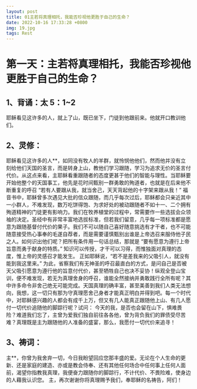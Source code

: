 ```yaml
---
layout: post
title: 01主若将真理相托，我能否珍视他更胜于自己的生命？
date: 2022-10-16 17:33:28 +0800
img: 19.jpg
tags: Rest
---
```

# 第一天：主若将真理相托，我能否珍视他更胜于自己的生命？

## 1、背诵：太 5：1~2
​        耶稣看见这许多的人，就上了山，既已坐下，门徒到他跟前来。他就开口教训他们。     

## 2、灵修：

​     耶稣看见这许多的人**，如同没有牧人的羊群，就怜悯他他们，然而他并没有立刻给他们天国的圣言，而是转身上山，教他们学习跟随，学习为追求无价的圣言付代价。从这点来看，主耶稣看重跟随者的态度更甚于他们的智能与理性。
​       当耶稣要开始他整个的天国事工，他先是花时间甄别一群勇敢的殉道者，也就是在后来他不断重复的呼召 “若有人要跟从我，就当舍己，天天背起他的十字架来跟从我！” 福音书中，耶稣曾多次遇见大批的信众跟随，而几乎每次过后，耶稣都会只亲近其中一小群人，不难发现，数万吃饼得饱、为求好处的被动跟随者不如十一、二个拥有殉道精神的门徒更有影响力。
​       我们在牧养植堂的过程中，常需要作一些选拔会众领袖的决定。圣经中有非常丰富地选拔标准，但若我们留意，几乎每一项标准都是愿意为跟随基督付代价的果子。我们不可以随自己喜好随意挑选有才干者，也不可能随意接受热心事奉的毛遂自荐者，而是需要谨慎甄别出谁是上帝选召来服侍他子民之人。如何识出他们呢？把所有条件用一句话总结，那就是 “要有愿意为遵行上帝旨意而勇于献身的特质。” 知识可以传授，才干可以习得，而惟独面对真理的态度，惟上帝的灵感召才能发生。 正如耶稣说，“若不是差我来的父吸引人，就没有能到我这里来。” 为此，省察我们有无神圣的呼召最直白的方式，是问自己是否被天父吸引愿意为遵行他的旨意付代价，甚至牺牲自己也决不妥协！
​       纵观全登山宝训，便不难发现，若无为真理舍身的呼召，谁能全然接纳并勇敢践行全所有呢？其中许多命令非舍己绝无可能完成。天国真理的确丰富，甚至美善到我们人类无法想向，我想，这一切只有那为守真理愿舍己身者才能真正明白并得到吧。
​       每一个时代中，对耶稣感兴趣的人都会有成千上万，但又有几人能真正跟随他上山、有几人愿付一切代价追随他的脚踪行呢？试问： 今天的我，是否也会留在山下，惧难畏险？难道我们忘了，主曾为爱我们独自前往各各他，曾为背负我们的罪债受尽苦难？真理既是主为跟随他的人准备的盛宴，那么，我愿付一切代价来追寻！   

## 3、祷词：

​        主**，你曾为我舍弃一切，今日我盼望回应您那丰盛的爱。无论在个人生命的更新、还是家庭的建造、亦或是教会侍奉、还有其他任何场合中任何事上任何人面前，渴望你指教我真理，我便奋力跟随你的脚踪行，不计代价、不畏险难，使身边的人藉我认识您。 主，再次谢谢你将真理赐予我们，奉耶稣的名祷告，阿们！